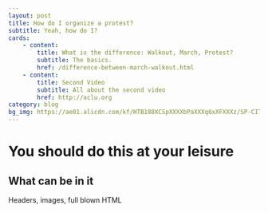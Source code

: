 ```yaml
---
layout: post
title: How do I organize a protest?
subtitle: Yeah, how do I?
cards:
    - content:
        title: What is the difference: Walkout, March, Protest?
        subtitle: The basics.
        href: /difference-between-march-walkout.html
    - content:
        title: Second Video
        subtitle: All about the second video
        href: http://aclu.org
category: blog
bg_img: https://ae01.alicdn.com/kf/HTB188XCSpXXXXbPaXXXq6xXFXXXz/SP-CITY-New-Colored-Ball-Cute-Socks-Women-Fashion-Winter-Warm-Short-Socks-Japan-Style-Popular.jpg_640x640.jpgÍ
---
```


You should do this at your leisure
==================================

## What can be in it

Headers, images, full blown HTML


